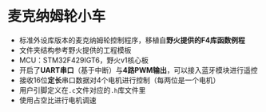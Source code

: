 # 麦克纳姆轮小车

- 标准外设库版本的麦克纳姆轮控制程序，移植自**野火提供的F4库函数例程**
- 文件夹结构参考野火提供的工程模板
- MCU：STM32F429IGT6，野火v1核心板
- 开启了**UART串口**（基于中断）与**4路PWM输出**，可以接入蓝牙模块进行遥控
- 接收16位**定长**串口数据对4个电机进行控制（每两位是一个电机）
- 用户引脚定义在`.c`文件对应的`.h`库文件里
- 使用占空比进行电机调速